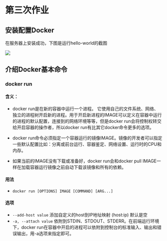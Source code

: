 # 第三次作业

## 安装配置Docker

在服务器上安装成功，下图是运行hello-world的截图

![](https://github.com/wzc1995/OperatingSystemLab/blob/master/Homework%203/picture/dockerInfo.png)

## 介绍Docker基本命令

### docker run
#### 含义：
 * docker run是在新的容器中运行一个进程。 它使用自己的文件系统、网络、独立的进程树开启新的进程。用于开启新进程的IMAGE可以定义在容器中运行的进程的默认配置，连接到的网络环境等等，但是docker run会将控制权转交给开启容器的操作者，所以docker run有比其它docker命令更多的选项。

 * docker run命令必须指定一个容器运行的镜像IMAGE。镜像的开发者可以指定一些默认配置比如：分离或前台运行、容器鉴定、网络设置、运行时的CPU和内存。

 * 如果当前的IMAGE没有下载或准备好，docker run会和docker pull IMAGE一样在加载容器运行镜像之前自动下载该镜像和所有的依赖。
#### 用法
 * `docker run [OPTIONS] IMAGE [COMMAND] [ARG...]`
#### 选项
 * `--add-host value`             添加自定义的host到IP地址映射 (host:ip) 默认是空
 * `-a, --attach value`           依附到STDIN、STDOUT、STDERR。在前端运行环境下，docker run在容器中开启的进程可以依附到控制台的标准输入、输出和错误输出，用-a选项来指定即可。
